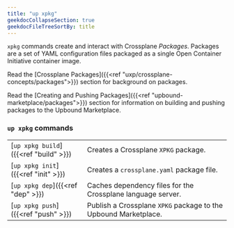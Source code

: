 ```yaml
---
title: "up xpkg"
geekdocCollapseSection: true
geekdocFileTreeSortBy: title
---
```

`xpkg` commands create and interact with Crossplane _Packages_. Packages are a set of YAML configuration files packaged as a single Open Container Initiative container image. 

Read the [Crossplane Packages]({{<ref "uxp/crossplane-concepts/packages">}}) section for background on packages.

Read the [Creating and Pushing Packages]({{<ref "upbound-marketplace/packages">}}) section for information on building and pushing packages to the Upbound Marketplace.


### `up xpkg` commands

|   |   |
| --- | --- | 
| [`up xpkg build`]({{<ref "build"  >}}) | Creates a Crossplane `XPKG` package. | 
| [`up xpkg init`]({{<ref "init" >}}) | Creates a `crossplane.yaml` package file. | 
| [`up xpkg dep`]({{<ref "dep" >}}) | Caches dependency files for the Crossplane language server. |
| [`up xpkg push`]({{<ref "push" >}}) | Publish a Crossplane `XPKG` package to the Upbound Marketplace. |

